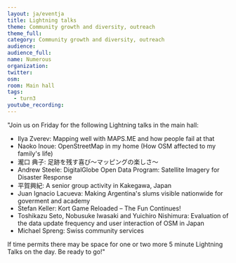 ```yaml
---
layout: ja/eventja
title: Lightning talks
theme: Community growth and diversity, outreach
theme_full:
category: Community growth and diversity, outreach
audience:
audience_full:
name: Numerous
organization:
twitter:
osm:
room: Main hall
tags:
  - turn3
youtube_recording:
---
```

"Join us on Friday for the following Lightning talks in the main hall:

 - Ilya Zverev: Mapping well with MAPS.ME and how people fail at that
 - Naoko Inoue: OpenStreetMap in my home (How OSM affected to my family's life)
 - 瀧口 典子: 足跡を残す喜び～マッピングの楽しさ～
 - Andrew Steele: DigitalGlobe Open Data Program: Satellite Imagery for Disaster Response
 - 平賀興紀: A senior group activity in Kakegawa, Japan
 - Juan Ignacio Lacueva: Making Argentina's slums visible nationwide for goverment and academy
 - Stefan Keller: Kort Game Reloaded – The Fun Continues!
 - Toshikazu Seto, Nobusuke Iwasaki and Yuichiro Nishimura: Evaluation of the data update frequency and user interaction of OSM in Japan
 - Michael Spreng: Swiss community services

If time permits there may be space for one or two more 5 minute Lightning Talks on the day. Be ready to go!"

